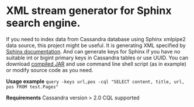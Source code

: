 # XML stream generator for Sphinx search engine.
If you need to index data from Cassandra database using Sphinx xmlpipe2 data source, this project might be useful.
It is generating XML specified by [Sphinx documentation](http://sphinxsearch.com/docs/current.html#xmlpipe2).
And can generate keys for Sphinx if you have no suitable int or bigint primary keys in Cassandra tables or use UUID.
You can download [compiled JAR](https://github.com/Denis-Mak/cql-xmlpipe/blob/master/cql-xmlpipe.1.0-SNAPSHOT.tar.gz)
and use command line shell script (as in example) or modify source code as you need.

**Usage example**
    `query -keys url,pos -cql "SELECT content, title, url, pos FROM test.Pages"`

**Requirements**
   Cassandra version > 2.0
   CQL supported

